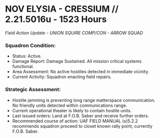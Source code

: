 # NOV ELYSIA - CRESSIUM // 2.21.5016u - 1523 Hours
*Field Action Update - UNION SQUIRE COMP/CON - ARROW SQUAD*

### Squadron Condition:  
- Status: Active.  
- Damage Report: Damage Sustained. All mission critical systems functional.  
- Area Assessment: No active hostiles detected in immediate vicinity.  
- Current Activity: Squadron enacting field repairs.  


### Strategic Assessment:  
- Hostile jamming is preventing long range matterspace communication. No friendly units detected within communications range.  
- Current operational theater is likely to contain hostile units.  
- Last issued orders: Land at F.O.B. Saber and receive further orders.  
- Recommended course of action: UAF FIELD MANUAL (s)5.2.2 recommends squadron proceed to closet known rally point, currently F.O.B. Saber.  
